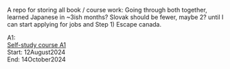 A repo for storing all book / course work: Going through both together, learned Japanese in ~3ish months? Slovak should be fewer, maybe 2?
until I can start applying for jobs and Step 1) Escape canada. </br>

A1: </br>
[Self-study course A1](https://www.e-slovak.sk/course/view.php?id=22) </br>
Start: 12August2024 </br>
End: 14October2024 </br>

